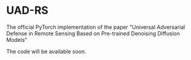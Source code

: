 # UAD-RS
The official PyTorch implementation of the paper "Universal Adversarial Defense in Remote Sensing Based on Pre-trained Denoising Diffusion Models"

The code will be available soon.